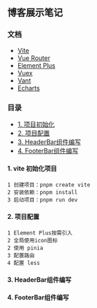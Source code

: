 ## 博客展示笔记

### 文档

- [Vite](https://vitejs.cn/vite5-cn/guide/)
- [Vue Router](https://router.vuejs.org/zh/guide/)
- [Element Plus](https://element-plus.org/zh-CN/#/zh-CN)
- [Vuex](https://vuex.vuejs.org/zh/)
- [Vant](https://vant-ui.github.io/vant/#/zh-CN)
- [Echarts](https://echarts.apache.org/zh/index.html)

### 目录

- [1. 项目初始化](#1-项目初始化)
- [2. 项目配置](#2-项目配置)
- [3. HeaderBar组件编写](#3-HeaderBar组件编写)
- [4. FooterBar组件编写](#4-FooterBar组件编写)

#### 1. vite 初始化项目

```
1 创建项目：pnpm create vite
2 安装依赖：pnpm install
3 启动项目：pnpm run dev
```

#### 2. 项目配置

```
1 Element Plus按需引入
2 全局使用icon图标
2 使用 pinia
3 配置路由
4 配置 less
```

#### 3. HeaderBar组件编写

#### 4. FooterBar组件编写
